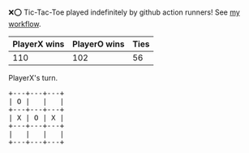 :x::o: Tic-Tac-Toe played indefinitely by github action runners! See [my workflow](.github/workflows/play.yaml).

|PlayerX wins|PlayerO wins|Ties|
|-|-|-|
|110|102|56|

PlayerX's turn.

<pre>
+---+---+---+
| O |   |   |
+---+---+---+
| X | O | X |
+---+---+---+
|   |   |   |
+---+---+---+
</pre>